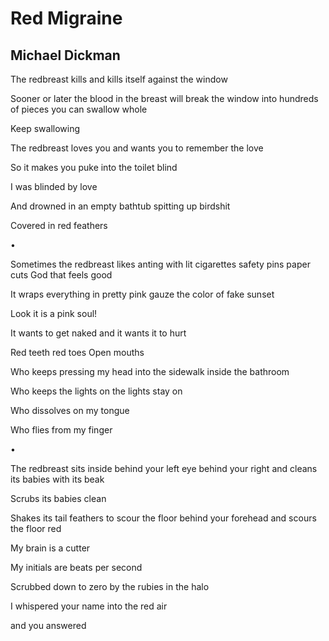 # Red Migraine
## Michael Dickman
The redbreast kills
and kills itself against
the window

Sooner or later the blood in the breast will break the window into hundreds of
pieces you can swallow whole

Keep swallowing

The redbreast
loves you and wants you
to remember the love

So it makes you puke into the toilet blind

I was blinded by love

And drowned
in an empty bathtub
spitting up birdshit

Covered in red feathers


•


Sometimes the redbreast likes anting with lit cigarettes safety pins paper
cuts God that feels good

It wraps everything
in pretty pink gauze the color
of fake sunset

Look it is a pink soul!

It wants to get naked and it wants it to hurt

Red teeth red toes
Open mouths

Who keeps pressing
my head into the sidewalk
inside the bathroom

Who keeps the lights on the lights stay on

Who dissolves on my tongue

Who flies from my finger

•


The redbreast sits inside
behind your left eye
behind your right and cleans
its babies with
its beak

Scrubs its babies clean

Shakes its tail feathers to scour the floor behind your forehead and scours
the floor red

My brain is a cutter

My initials are beats per second

Scrubbed down to zero
by the rubies
in the halo

I whispered your name into the red air

and you answered